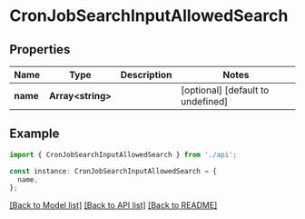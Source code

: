 # CronJobSearchInputAllowedSearch

## Properties

| Name     | Type                    | Description | Notes                             |
| -------- | ----------------------- | ----------- | --------------------------------- |
| **name** | **Array&lt;string&gt;** |             | [optional] [default to undefined] |

## Example

```typescript
import { CronJobSearchInputAllowedSearch } from './api';

const instance: CronJobSearchInputAllowedSearch = {
  name,
};
```

[[Back to Model list]](../README.md#documentation-for-models) [[Back to API list]](../README.md#documentation-for-api-endpoints) [[Back to README]](../README.md)
